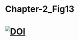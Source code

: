 # Chapter-2_Fig13
# [![DOI](https://zenodo.org/badge/DOI/10.5281/zenodo.6352076.svg)](https://doi.org/10.5281/zenodo.6352076)

